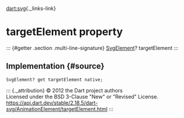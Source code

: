 [dart:svg](../../dart-svg/dart-svg-library){._links-link}

targetElement property
======================

::: {#getter .section .multi-line-signature}
[SvgElement](../svgelement-class)? targetElement
:::

Implementation {#source}
--------------

``` {.language-dart data-language="dart"}
SvgElement? get targetElement native;
```

::: {._attribution}
© 2012 the Dart project authors\
Licensed under the BSD 3-Clause \"New\" or \"Revised\" License.\
<https://api.dart.dev/stable/2.18.5/dart-svg/AnimationElement/targetElement.html>
:::
